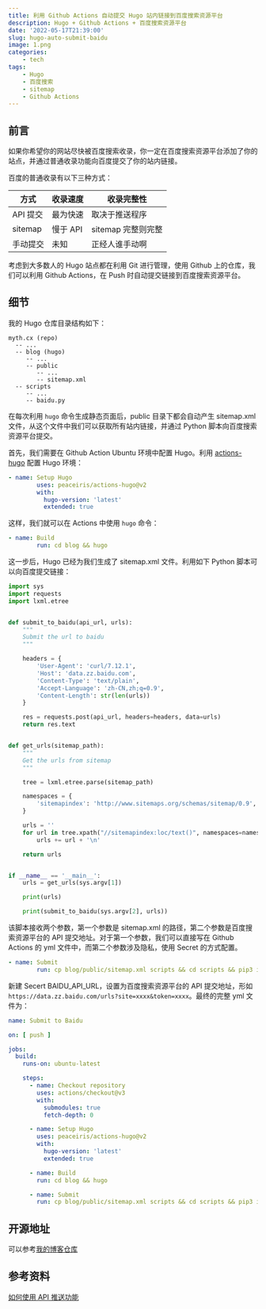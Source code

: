 ```yaml
---
title: 利用 Github Actions 自动提交 Hugo 站内链接到百度搜索资源平台
description: Hugo + Github Actions + 百度搜索资源平台
date: '2022-05-17T21:39:00'
slug: hugo-auto-submit-baidu
image: 1.png
categories:
    - tech
tags:
    - Hugo
    - 百度搜索
    - sitemap
    - Github Actions
---
```


## 前言

如果你希望你的网站尽快被百度搜索收录，你一定在百度搜索资源平台添加了你的站点，并通过普通收录功能向百度提交了你的站内链接。

百度的普通收录有以下三种方式：

| 方式 | 收录速度 | 收录完整性 |
| ---- | ---- | ---- |
| API 提交 | 最为快速 | 取决于推送程序 |
| sitemap | 慢于 API | sitemap 完整则完整 |
| 手动提交 | 未知 | 正经人谁手动啊 |

考虑到大多数人的 Hugo 站点都在利用 Git 进行管理，使用 Github 上的仓库，我们可以利用 Github Actions，在 Push 时自动提交链接到百度搜索资源平台。

## 细节

我的 Hugo 仓库目录结构如下：

```shell {linenos=false}
myth.cx (repo)
  -- ...
  -- blog (hugo)
     -- ...
     -- public
        -- ...
        -- sitemap.xml
  -- scripts
     -- ...
     -- baidu.py
```

在每次利用 `hugo` 命令生成静态页面后，public 目录下都会自动产生 sitemap.xml 文件，从这个文件中我们可以获取所有站内链接，并通过 Python 脚本向百度搜索资源平台提交。

首先，我们需要在 Github Action Ubuntu 环境中配置 Hugo。利用 [actions-hugo](https://github.com/peaceiris/actions-hugo) 配置 Hugo 环境：

```yml {linenos=false}
- name: Setup Hugo
        uses: peaceiris/actions-hugo@v2
        with:
          hugo-version: 'latest'
          extended: true
```

这样，我们就可以在 Actions 中使用 `hugo` 命令：

```yml {linenos=false}
- name: Build
        run: cd blog && hugo
```

这一步后，Hugo 已经为我们生成了 sitemap.xml 文件。利用如下 Python 脚本可以向百度提交链接：

```python
import sys
import requests
import lxml.etree


def submit_to_baidu(api_url, urls):
    """
    Submit the url to baidu
    """

    headers = {
        'User-Agent': 'curl/7.12.1',
        'Host': 'data.zz.baidu.com',
        'Content-Type': 'text/plain',
        'Accept-Language': 'zh-CN,zh;q=0.9',
        'Content-Length': str(len(urls))
    }

    res = requests.post(api_url, headers=headers, data=urls)
    return res.text


def get_urls(sitemap_path):
    """
    Get the urls from sitemap
    """

    tree = lxml.etree.parse(sitemap_path)

    namespaces = {
        'sitemapindex': 'http://www.sitemaps.org/schemas/sitemap/0.9',
    }

    urls = ''
    for url in tree.xpath("//sitemapindex:loc/text()", namespaces=namespaces):
        urls += url + '\n'

    return urls


if __name__ == '__main__':
    urls = get_urls(sys.argv[1])

    print(urls)

    print(submit_to_baidu(sys.argv[2], urls))
```

该脚本接收两个参数，第一个参数是 sitemap.xml 的路径，第二个参数是百度搜索资源平台的 API 提交地址。对于第一个参数，我们可以直接写在 Github Actions 的 yml 文件中，而第二个参数涉及隐私，使用 Secret 的方式配置。

```yml {linenos=false}
- name: Submit
        run: cp blog/public/sitemap.xml scripts && cd scripts && pip3 install lxml && python3 baidu.py sitemap.xml "${{ secrets.BAIDU_API_URL }}"
```

新建 Secert BAIDU_API_URL，设置为百度搜索资源平台的 API 提交地址，形如 `https://data.zz.baidu.com/urls?site=xxxx&token=xxxx`。最终的完整 yml 文件为：

```yml {linenos=false}
name: Submit to Baidu

on: [ push ]

jobs:
  build:
    runs-on: ubuntu-latest

    steps:
      - name: Checkout repository
        uses: actions/checkout@v3
        with:
          submodules: true
          fetch-depth: 0

      - name: Setup Hugo
        uses: peaceiris/actions-hugo@v2
        with:
          hugo-version: 'latest'
          extended: true

      - name: Build
        run: cd blog && hugo

      - name: Submit
        run: cp blog/public/sitemap.xml scripts && cd scripts && pip3 install lxml && python3 baidu.py sitemap.xml "${{ secrets.BAIDU_API_URL }}"
```

## 开源地址

可以参考[我的博客仓库](https://github.com/Mythologyli/myth.cx)

## 参考资料

[如何使用 API 推送功能](https://ziyuan.baidu.com/college/courseinfo?id=267&page=3#h2_article_title14)